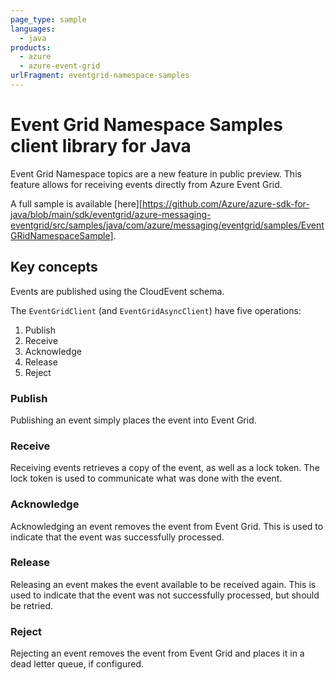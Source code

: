 ```yaml
---
page_type: sample
languages:
  - java
products:
  - azure
  - azure-event-grid
urlFragment: eventgrid-namespace-samples
---
```


# Event Grid Namespace Samples client library for Java

Event Grid Namespace topics are a new feature in public preview. This feature allows for receiving events directly
from Azure Event Grid.

A full sample is available [here][https://github.com/Azure/azure-sdk-for-java/blob/main/sdk/eventgrid/azure-messaging-eventgrid/src/samples/java/com/azure/messaging/eventgrid/samples/EventGRidNamespaceSample].

## Key concepts

Events are published using the CloudEvent schema.

The `EventGridClient` (and `EventGridAsyncClient`) have five operations:
1) Publish
2) Receive
3) Acknowledge
4) Release
5) Reject

### Publish
Publishing an event simply places the event into Event Grid.

### Receive
Receiving events retrieves a copy of the event, as well as a lock token. The lock token is used to communicate what was done with the event.

### Acknowledge
Acknowledging an event removes the event from Event Grid. This is used to indicate that the event was successfully processed.

### Release
Releasing an event makes the event available to be received again. This is used to indicate that the event was not successfully processed, but should be retried.

### Reject
Rejecting an event removes the event from Event Grid and places it in a dead letter queue, if configured.
